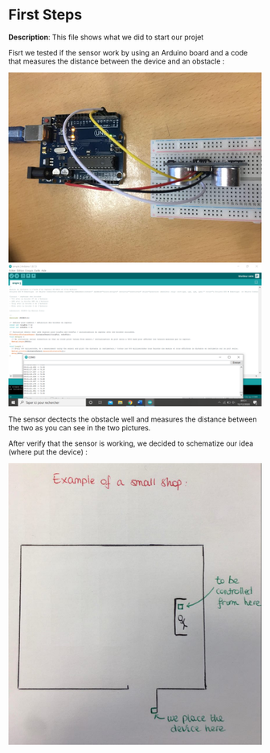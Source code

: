 # First Steps
 **Description**:  This file shows what we did to start our projet

Fisrt we tested if the sensor work by using an Arduino board and a code that measures the distance between the device and an obstacle : 

![Branchement](https://github.com/efrei-paris-sud/2020-B-Bad-and-Boudji/blob/main/project/FirstSteps/131656845_402102754335112_8858561327330845576_n.jpg)
![Code](https://github.com/efrei-paris-sud/2020-B-Bad-and-Boudji/blob/main/project/FirstSteps/131245521_147329883505024_9150203707664505752_n.png)

The sensor dectects the obstacle well and measures the distance between the two as you can see in the two pictures.

After verify that the sensor is working, we decided to schematize our idea (where put the device) :

![Schema](https://github.com/efrei-paris-sud/2020-B-Bad-and-Boudji/blob/main/project/FirstSteps/131578942_1036478646857689_1710014657525749501_n%20(2).jpg)


